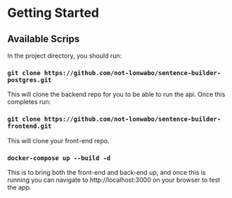 # Getting Started

## Available Scrips

In the project directory, you should run:

### `git clone https://github.com/not-lonwabo/sentence-builder-postgres.git`

This will clone the backend repo for you to be able to run the api.
Once this completes run:

### `git clone https://github.com/not-lonwabo/sentence-builder-frontend.git`

This will clone your front-end repo.

### `docker-compose up --build -d`

This is to bring both the front-end and back-end up, and once this is running you can navigate to http://localhost:3000 on your browser to test the app.